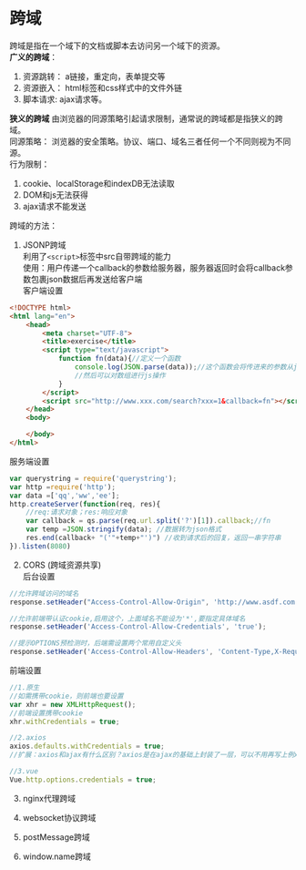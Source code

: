 # 跨域  
跨域是指在一个域下的文档或脚本去访问另一个域下的资源。  
**广义的跨域**：  
1. 资源跳转： a链接，重定向，表单提交等  
2. 资源嵌入： html标签和css样式中的文件外链  
3. 脚本请求: ajax请求等。  

**狭义的跨域**
由浏览器的同源策略引起请求限制，通常说的跨域都是指狭义的跨域。  
同源策略： 浏览器的安全策略。协议、端口、域名三者任何一个不同则视为不同源。  
行为限制：  
1. cookie、localStorage和indexDB无法读取  
2. DOM和js无法获得  
3. ajax请求不能发送 

跨域的方法：  
1. JSONP跨域  
利用了`<script>`标签中src自带跨域的能力  
使用：用户传递一个callback的参数给服务器，服务器返回时会将callback参数包裹json数据后再发送给客户端  
客户端设置
```html
<!DOCTYPE html>
<html lang="en">
    <head>
        <meta charset="UTF-8">
        <title>exercise</title>
        <script type="text/javascript">
            function fn(data){//定义一个函数
                console.log(JSON.parse(data));//这个函数会将传进来的参数从json字符串格式转化成数组格式
                //然后可以对数组进行js操作
            }
        </script>
        <script src="http://www.xxx.com/search?xxx=1&callback=fn"></script>
    </head>
    <body>

    </body>
</html>

```  

服务端设置  
```js  
var querystring = require('querystring');
var http =require('http');
var data =['qq','ww','ee'];
http.createServer(function(req, res){
    //req:请求对象；res:响应对象
    var callback = qs.parse(req.url.split('?')[1]).callback;//fn
    var temp =JSON.stringify(data); //数据转为json格式
    res.end(callback+ "('"+temp+"')") //收到请求后的回复，返回一串字符串
}).listen(8080)

```

2. CORS (跨域资源共享)  
后台设置  
```js
//允许跨域访问的域名
response.setHeader("Access-Control-Allow-Origin", 'http://www.asdf.com');

//允许前端带认证cookie,启用这个，上面域名不能设为'*',要指定具体域名  
response.setHeader('Access-Control-Allow-Credentials', 'true');

//提示OPTIONS预检测时，后端需设置两个常用自定义头  
response.setHeader('Access-Control-Allow-Headers', 'Content-Type,X-Requested-With');
```  
前端设置
```js
//1.原生
//如需携带cookie，则前端也要设置
var xhr = new XMLHttpRequest();  
//前端设置携带cookie
xhr.withCredentials = true;

//2.axios
axios.defaults.withCredentials = true;
//扩展：axios和ajax有什么区别？axios是在ajax的基础上封装了一层，可以不用再写上例xhr,open,send,回调等等

//3.vue
Vue.http.options.credentials = true;
```

3. nginx代理跨域  

4. websocket协议跨域  

5. postMessage跨域  

6. window.name跨域
